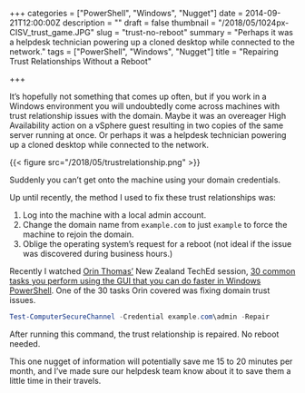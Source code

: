 +++
categories = ["PowerShell", "Windows", "Nugget"]
date = 2014-09-21T12:00:00Z
description = ""
draft = false
thumbnail = "/2018/05/1024px-CISV_trust_game.JPG"
slug = "trust-no-reboot"
summary = "Perhaps it was a helpdesk technician powering up a cloned desktop while connected to the network."
tags = ["PowerShell", "Windows", "Nugget"]
title = "Repairing Trust Relationships Without a Reboot"

+++


It’s hopefully not something that comes up often, but if you work in a Windows environment you will undoubtedly come across machines with trust relationship issues with the domain. Maybe it was an overeager High Availability action on a vSphere guest resulting in two copies of the same server running at once. Or perhaps it was a helpdesk technician powering up a cloned desktop while connected to the network.

{{< figure src="/2018/05/trustrelationship.png" >}}

Suddenly you can’t get onto the machine using your domain credentials.

Up until recently, the method I used to fix these trust relationships was:

1. Log into the machine with a local admin account.
2. Change the domain name from `example.com` to just `example` to force the machine to rejoin the domain.
3. Oblige the operating system’s request for a reboot (not ideal if the issue was discovered during business hours.)

Recently I watched [Orin Thomas’](https://twitter.com/orinthomas) New Zealand TechEd session, [30 common tasks you perform using the GUI that you can do faster in Windows PowerShell](http://channel9.msdn.com/Events/TechEd/NewZealand/2014/DCIM324). One of the 30 tasks Orin covered was fixing domain trust issues.

```powershell
Test-ComputerSecureChannel -Credential example.com\admin -Repair

```

After running this command, the trust relationship is repaired. No reboot needed.

This one nugget of information will potentially save me 15 to 20 minutes per month, and I’ve made sure our helpdesk team know about it to save them a little time in their travels.

